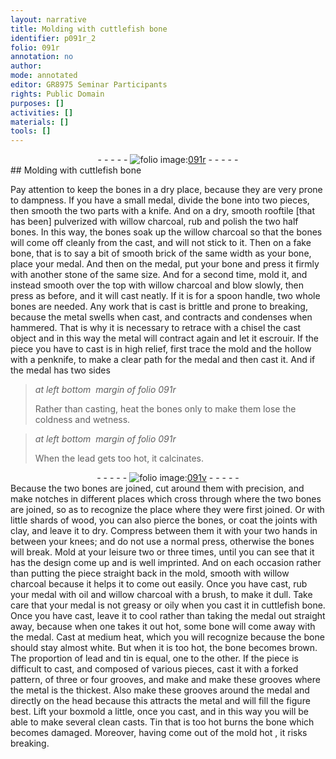 ```yaml
---
layout: narrative
title: Molding with cuttlefish bone
identifier: p091r_2
folio: 091r
annotation: no
author:
mode: annotated
editor: GR8975 Seminar Participants
rights: Public Domain
purposes: []
activities: []
materials: []
tools: []
---
```


 <div class="folio" align="center">- - - - - <a href="http://gallica.bnf.fr/ark:/12148/btv1b10500001g/f187.image" target="_blank"><img src="https://cu-mkp.github.io/GR8975-edition/assets/photo-icon.png" alt="folio image: " style="display:inline-block; margin-bottom:-3px;"/>091r</a> - - - - - </div> 
## Molding with cuttlefish bone

 
 Pay attention to keep the bones in a dry place, because they are very prone to dampness. If you have a small medal, divide the bone into two pieces, then smooth the two parts with a knife. And on a dry, smooth rooftile [that has been] pulverized with willow charcoal, rub and polish the two half bones. In this way, the bones soak up the willow charcoal so that the bones will come off cleanly from the cast, and will not stick to it. Then on a fake bone, that is to say a bit of smooth brick of the same width as your bone, place your medal. And then on the medal, put your bone and press it firmly with another stone of the same size. And for a second time, mold it, and instead smooth over the top with willow charcoal and blow slowly, then press as before, and it will cast neatly. If it is for a spoon handle, two whole bones are needed. Any work that is cast is brittle and prone to breaking, because the metal swells when cast, and contracts and condenses when hammered. That is why it is necessary to retrace with a chisel the cast object and in this way the metal will contract again and let it escrouir. If the piece you have to cast is in high relief, first trace the mold and the hollow with a penknife, to make a clear path for the medal and then cast it. And if the medal has two sides 
 
> *at left bottom  margin of folio 091r*
> 
> Rather than casting, heat the bones only to make them lose the coldness and wetness.
 
> *at left bottom  margin of folio 091r*
> 
>  When the lead gets too hot, it calcinates. 
 <div class="folio" align="center">- - - - - <a href="http://gallica.bnf.fr/ark:/12148/btv1b10500001g/f188.image" target="_blank"><img src="https://cu-mkp.github.io/GR8975-edition/assets/photo-icon.png" alt="folio image: " style="display:inline-block; margin-bottom:-3px;"/>091v</a> - - - - - </div> 
 Because the two bones are joined, cut around them with precision, and make notches in different places which cross through where the two bones are joined, so as to recognize the place where they were first joined. Or with little shards of wood, you can also pierce the bones, or coat the joints with clay, and leave it to dry. Compress between them it with your two hands in between your knees; and do not use a normal press, otherwise the bones will break. Mold at your leisure two or three times, until you can see that it has the design come up and is well imprinted. And on each occasion rather than putting the piece straight back in the mold, smooth with willow charcoal because it helps it to come out easily. Once you have cast, rub your medal with oil and willow charcoal with a brush, to make it dull. Take care that your medal is not greasy or oily when you cast it in cuttlefish bone. Once you have cast, leave it to cool rather than taking the medal out straight away, because when one takes it out hot, some bone will come away with the medal. Cast at medium heat, which you will recognize because the bone should stay almost white. But when it is too hot, the bone becomes brown. The proportion of lead and tin is equal, one to the other. If the piece is difficult to cast, and composed of various pieces, cast it with a forked pattern, of three or four grooves, and make and make these grooves where the metal is the thickest. Also make these grooves around the medal and directly on the head because this attracts the metal and will fill the figure best. Lift your boxmold a little, once you cast, and in this way you will be able to make several clean casts. Tin that is too hot burns the bone which becomes damaged. Moreover, having come out of the mold hot , it risks breaking. <span class="figure"></span> 
 